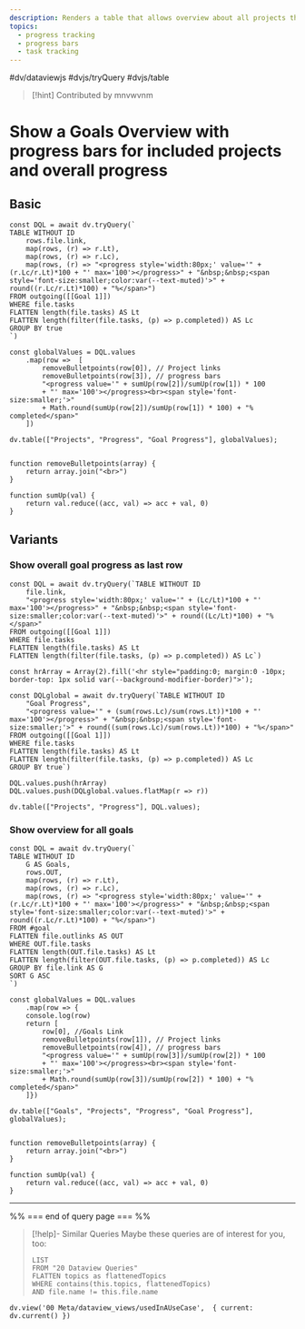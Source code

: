 ```yaml
---
description: Renders a table that allows overview about all projects that belong to a overarching goal as well as the total progress for this goal calculated from the projects' progress
topics:
  - progress tracking
  - progress bars
  - task tracking
---
```

#dv/dataviewjs #dvjs/tryQuery #dvjs/table 


> [!hint] Contributed by mnvwvnm

# Show a Goals Overview with progress bars for included projects and overall progress

## Basic 

```dataviewjs
const DQL = await dv.tryQuery(`
TABLE WITHOUT ID
	rows.file.link,
	map(rows, (r) => r.Lt),
	map(rows, (r) => r.Lc),
	map(rows, (r) => "<progress style='width:80px;' value='" + (r.Lc/r.Lt)*100 + "' max='100'></progress>" + "&nbsp;&nbsp;<span style='font-size:smaller;color:var(--text-muted)'>" + round((r.Lc/r.Lt)*100) + "%</span>")
FROM outgoing([[Goal 1]])
WHERE file.tasks
FLATTEN length(file.tasks) AS Lt
FLATTEN length(filter(file.tasks, (p) => p.completed)) AS Lc
GROUP BY true
`)

const globalValues = DQL.values
	.map(row =>  [
		removeBulletpoints(row[0]), // Project links
		removeBulletpoints(row[3]), // progress bars
		"<progress value='" + sumUp(row[2])/sumUp(row[1]) * 100 
		+ "' max='100'></progress><br><span style='font-size:smaller;'>" 
		+ Math.round(sumUp(row[2])/sumUp(row[1]) * 100) + "% completed</span>" 
	])

dv.table(["Projects", "Progress", "Goal Progress"], globalValues);


function removeBulletpoints(array) {
	return array.join("<br>")
}

function sumUp(val) {
	return val.reduce((acc, val) => acc + val, 0)
}
```

## Variants

### Show overall goal progress as last row

```dataviewjs
const DQL = await dv.tryQuery(`TABLE WITHOUT ID
	file.link,
	"<progress style='width:80px;' value='" + (Lc/Lt)*100 + "' max='100'></progress>" + "&nbsp;&nbsp;<span style='font-size:smaller;color:var(--text-muted)'>" + round((Lc/Lt)*100) + "%</span>"
FROM outgoing([[Goal 1]])
WHERE file.tasks
FLATTEN length(file.tasks) AS Lt
FLATTEN length(filter(file.tasks, (p) => p.completed)) AS Lc`)

const hrArray = Array(2).fill('<hr style="padding:0; margin:0 -10px; border-top: 1px solid var(--background-modifier-border)">');

const DQLglobal = await dv.tryQuery(`TABLE WITHOUT ID
	"Goal Progress",
	"<progress value='" + (sum(rows.Lc)/sum(rows.Lt))*100 + "' max='100'></progress>" + "&nbsp;&nbsp;<span style='font-size:smaller;'>" + round((sum(rows.Lc)/sum(rows.Lt))*100) + "%</span>"
FROM outgoing([[Goal 1]])
WHERE file.tasks
FLATTEN length(file.tasks) AS Lt
FLATTEN length(filter(file.tasks, (p) => p.completed)) AS Lc
GROUP BY true`)

DQL.values.push(hrArray)
DQL.values.push(DQLglobal.values.flatMap(r => r))

dv.table(["Projects", "Progress"], DQL.values);
```

### Show overview for all goals

```dataviewjs
const DQL = await dv.tryQuery(`
TABLE WITHOUT ID
	G AS Goals,
	rows.OUT,
	map(rows, (r) => r.Lt),
	map(rows, (r) => r.Lc),
	map(rows, (r) => "<progress style='width:80px;' value='" + (r.Lc/r.Lt)*100 + "' max='100'></progress>" + "&nbsp;&nbsp;<span style='font-size:smaller;color:var(--text-muted)'>" + round((r.Lc/r.Lt)*100) + "%</span>")
FROM #goal 
FLATTEN file.outlinks AS OUT
WHERE OUT.file.tasks
FLATTEN length(OUT.file.tasks) AS Lt
FLATTEN length(filter(OUT.file.tasks, (p) => p.completed)) AS Lc
GROUP BY file.link AS G
SORT G ASC
`)

const globalValues = DQL.values
	.map(row => {
	console.log(row)
	return [
		row[0], //Goals Link
		removeBulletpoints(row[1]), // Project links
		removeBulletpoints(row[4]), // progress bars
		"<progress value='" + sumUp(row[3])/sumUp(row[2]) * 100 
		+ "' max='100'></progress><br><span style='font-size:smaller;'>" 
		+ Math.round(sumUp(row[3])/sumUp(row[2]) * 100) + "% completed</span>" 
	]})

dv.table(["Goals", "Projects", "Progress", "Goal Progress"], globalValues);


function removeBulletpoints(array) {
	return array.join("<br>")
}

function sumUp(val) {
	return val.reduce((acc, val) => acc + val, 0)
}
```

---
%% === end of query page === %%
> [!help]- Similar Queries
> Maybe these queries are of interest for you, too:
> ```dataview
> LIST
> FROM "20 Dataview Queries"
> FLATTEN topics as flattenedTopics
> WHERE contains(this.topics, flattenedTopics)
> AND file.name != this.file.name
> ```

```dataviewjs
dv.view('00 Meta/dataview_views/usedInAUseCase',  { current: dv.current() })
```